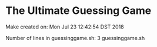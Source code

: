 # The Ultimate Guessing Game

Make created on: Mon Jul 23 12:42:54 DST 2018

Number of lines in guessinggame.sh: 3 guessinggame.sh

